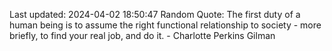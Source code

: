 Last updated: 2024-04-02 18:50:47
Random Quote: The first duty of a human being is to assume the right functional relationship to society - more briefly, to find your real job, and do it. - Charlotte Perkins Gilman